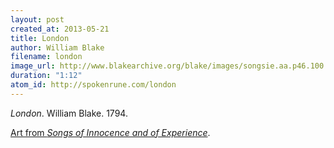 ```yaml
---
layout: post
created_at: 2013-05-21
title: London
author: William Blake
filename: london
image_url: http://www.blakearchive.org/blake/images/songsie.aa.p46.100.jpg
duration: "1:12"
atom_id: http://spokenrune.com/london
---
```


_London_.  William Blake.  1794.

[Art from _Songs of Innocence and of Experience_](http://www.blakearchive.org/exist/blake/archive/object.xq?objectid=songsie.aa.illbk.46&java=no).
